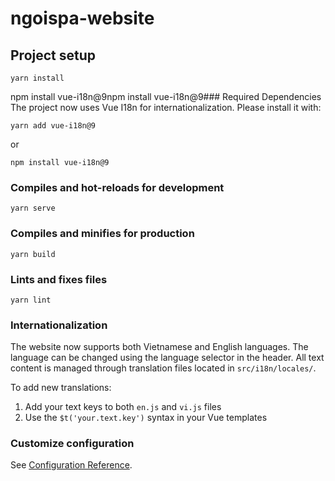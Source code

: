 # ngoispa-website

## Project setup
```
yarn install
```

npm install vue-i18n@9npm install vue-i18n@9### Required Dependencies
The project now uses Vue I18n for internationalization. Please install it with:
```
yarn add vue-i18n@9
```
or
```
npm install vue-i18n@9
```

### Compiles and hot-reloads for development
```
yarn serve
```

### Compiles and minifies for production
```
yarn build
```

### Lints and fixes files
```
yarn lint
```

### Internationalization
The website now supports both Vietnamese and English languages. The language can be changed using the language selector in the header. All text content is managed through translation files located in `src/i18n/locales/`.

To add new translations:
1. Add your text keys to both `en.js` and `vi.js` files
2. Use the `$t('your.text.key')` syntax in your Vue templates

### Customize configuration
See [Configuration Reference](https://cli.vuejs.org/config/).
